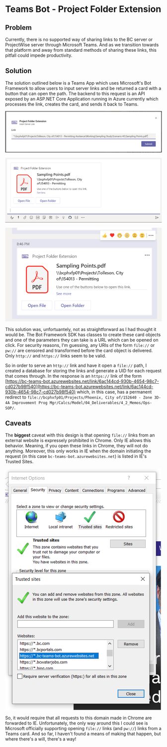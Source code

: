 # Teams Bot - Project Folder Extension
## Problem
Currently, there is no supported way of sharing links to the BC server or ProjectWise server through Microsoft Teams. 
And as we transition towards that platform and away from standard methods of sharing these links, this pitfall could impede productivity.

## Solution
The solution outlined below is a Teams App which uses Microsoft's Bot Framework to allow users to input server links and be
returned a card with a button that can open the path. The backend to this request is an API exposed by an ASP.NET Core Application
running in Azure currently which processes the link, creates the card, and sends it back to Teams. 

![Messaging Extension](/images/extension.PNG)

![Returned Card](/images/edit.PNG)

![Sent Card](/images/sent.PNG)

This solution was, unfortuantely, not as straightforward as I had thought it would be. The Bot Framework SDK has classes to create 
these card objects and one of the parameters they can take is a URL which can be opened on click. For security reasons, I'm guessing, 
any URIs of the form `file://` or `pw://` are censored and transformed before the card object is delivered. 
Only `http://` and `https://` links seem to be valid.

So in order to serve an `http://` link and have it open a `file://` path, 
I created a database for storing the links and generate a UID for each request that comes through. 
In the response is an `https://` link of the form 
[https://bc-teams-bot.azurewebsites.net/link/6ac144cd-930b-4654-98c7-cd027b98f540](https://bc-teams-bot.azurewebsites.net/link/6ac144cd-930b-4654-98c7-cd027b98f540) 
which, in this case, has a permanent redirect to 
`file://bcphxfp01/Projects/Phoenix, City of/152640 - Zone 3D-4A Improvement Prog Mgr/Calcs/Model/04_Deliverables/4_2_Memos/Ops-SOP/`.

## Caveats
The **biggest** caveat with this design is that opening `file://` links from an external website is expressely prohibited in Chrome. 
Only IE allows this behavior. Meaning, if you open these links in Chrome, they will not do anything. 
Moreover, this only works in IE when the domain initiating the request (in this case `bc-teams-bot.azurewebsites.net`) is listed in 
IE's Trusted Sites.

![Trusted Sites](/images/trusted_sites.PNG)

So, it would require that all requests to this domain made in Chrome are forwarded to IE. 
Unfortunately, the only way around this I could see is Microsoft officially supporting opening `file://` links (and `pw://`) 
links from a Teams card. And so far, I haven't found a means of making that happen, but where there's a will, there's a way!
